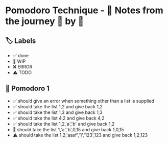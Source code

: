 # Pomodoro Technique - 📝 Notes from the journey 🍅 by 🍅


## 🏷️ Labels

- ✅ done
- 🚧 WIP
- ❌ ERROR
- ⚠ TODO

## 🍅 Pomodoro 1

- ✅ should give an error when something other than a list is supplied
- ✅ should take the list 1,2 and give back 1,2
- ✅ should take the list 1,3 and give back 1,3
- ✅ should take the list 4,2 and give back 4,2
- ✅ should take the list 1,2,'a','b' and give back 1,2
- 🚧 should take the list 1,'a','b',0,15 and give back 1,0,15
- ⚠ should take the list 1,2,'aasf','1','123',123 and give back 1,2,123
